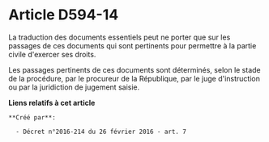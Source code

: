 # Article D594-14

La traduction des documents essentiels peut ne porter que sur les passages de ces documents qui sont pertinents pour
permettre à la partie civile d'exercer ses droits. 

Les passages pertinents de ces documents sont déterminés, selon le stade de la procédure, par le procureur de la République,
par le juge d'instruction ou par la juridiction de jugement saisie.

**Liens relatifs à cet article**

	**Créé par**:

	  - Décret n°2016-214 du 26 février 2016 - art. 7
